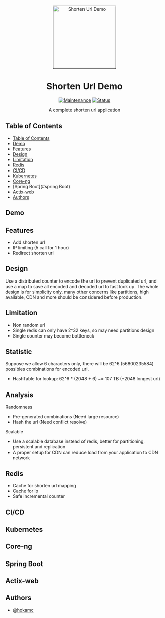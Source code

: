 <p align="center">
  <a href="" rel="noopener">
 <img src="https://image.flaticon.com/icons/svg/1803/1803092.svg"  width="200" alt="Shorten Url Demo"></a>
</p>
<h1 align="center">Shorten Url Demo</h1>

<div align="center">

[![Maintenance](https://img.shields.io/badge/Maintained%3F-yes-green.svg)]()
[![Status](https://img.shields.io/badge/status-active-success.svg)]()

</div>

<p align="center"> A complete shorten url application
    <br> 
</p>

## Table of Contents

- [Table of Contents](#table-of-contents)
- [Demo](#demo)
- [Features](#features)
- [Design](#design)
- [Limitation](#limitation)
- [Redis](#redis)
- [CI/CD](#CI/CD)
- [Kubernetes](#kubernetes)
- [Core-ng](#core-ng)
- [Spring Boot](#spring Boot)
- [Actix-web](#actix-web)
- [Authors](#authors)

## Demo


## Features

- Add shorten url
- IP limiting (5 call for 1 hour)
- Redirect shorten url

## Design

Use a distributed counter to encode the url to prevent duplicated url, and use a map to save all encoded and decoded url to fast look up.
The whole design is for simplicity only, many other concerns like partitions, high available, CDN and more should be considered before production.

## Limitation

- Non random url
- Single redis can only have 2^32 keys, so may need partitions design
- Single counter may become bottleneck

## Statistic

Suppose we allow 6 characters only, there will be 62^6 (56800235584) possibles combinations for encoded url.

- HashTable for lookup: 62^6 * (2048 + 6) ~= 107 TB (*2048 longest url)

## Analysis

Randomness
- Pre-generated combinations (Need large resource)
- Hash the url (Need conflict resolve)

Scalable
- Use a scalable database instead of redis, better for partitioning, persistent and replication
- A proper setup for CDN can reduce load from your application to CDN network

## Redis

- Cache for shorten url mapping
- Cache for ip
- Safe incremental counter

## CI/CD

## Kubernetes

## Core-ng

## Spring Boot

## Actix-web

## Authors

- [@hokamc](https://github.com/hokamc)

